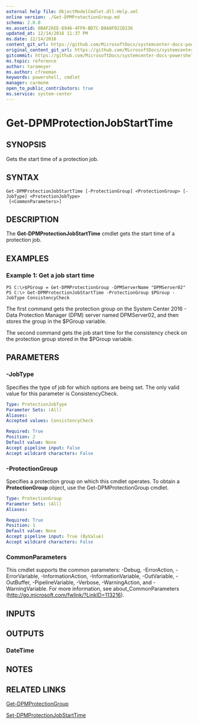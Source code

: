 ```yaml
---
external help file: ObjectModelCmdlet.dll-Help.xml
online version: ./Get-DPMProtectionGroup.md
schema: 2.0.0
ms.assetid: 0BAF26EE-6946-4FF0-BD7C-B8A0F021D236
updated_at: 12/14/2016 11:37 PM
ms.date: 12/14/2016
content_git_url: https://github.com/MicrosoftDocs/systemcenter-docs-powershell/blob/master/systemcenter-cmdlets/SystemCenter2016/DataProtectionManager/v1/Get-DPMProtectionJobStartTime.md
original_content_git_url: https://github.com/MicrosoftDocs/systemcenter-docs-powershell/blob/master/systemcenter-cmdlets/SystemCenter2016/DataProtectionManager/v1/Get-DPMProtectionJobStartTime.md
gitcommit: https://github.com/MicrosoftDocs/systemcenter-docs-powershell/blob/ddd0fefc9adaabb9394eb6c21b33370913d1830d/systemcenter-cmdlets/SystemCenter2016/DataProtectionManager/v1/Get-DPMProtectionJobStartTime.md
ms.topic: reference
author: tarameyer
ms.author: cfreeman
keywords: powershell, cmdlet
manager: carmonm
open_to_public_contributors: true
ms.service: system-center
---
```


# Get-DPMProtectionJobStartTime

## SYNOPSIS
Gets the start time of a protection job.

## SYNTAX

```
Get-DPMProtectionJobStartTime [-ProtectionGroup] <ProtectionGroup> [-JobType] <ProtectionJobType>
 [<CommonParameters>]
```

## DESCRIPTION
The **Get-DPMProtectionJobStartTime** cmdlet gets the start time of a protection job.

## EXAMPLES

### Example 1: Get a job start time
```
PS C:\>$PGroup = Get-DPMProtectionGroup -DPMServerName "DPMServer02"
PS C:\> Get-DPMProtectionJobStartTime -ProtectionGroup $PGroup -JobType ConsistencyCheck
```

The first command gets the protection group on the System Center 2016 - Data Protection Manager (DPM) server named DPMServer02, and then stores the group in the $PGroup variable.

The second command gets the job start time for the consistency check on the protection group stored in the $PGroup variable.

## PARAMETERS

### -JobType
Specifies the type of job for which options are being set.
The only valid value for this parameter is ConsistencyCheck.

```yaml
Type: ProtectionJobType
Parameter Sets: (All)
Aliases: 
Accepted values: ConsistencyCheck

Required: True
Position: 2
Default value: None
Accept pipeline input: False
Accept wildcard characters: False
```

### -ProtectionGroup
Specifies a protection group on which this cmdlet operates.
To obtain a **ProtectionGroup** object, use the Get-DPMProtectionGroup cmdlet.

```yaml
Type: ProtectionGroup
Parameter Sets: (All)
Aliases: 

Required: True
Position: 1
Default value: None
Accept pipeline input: True (ByValue)
Accept wildcard characters: False
```

### CommonParameters
This cmdlet supports the common parameters: -Debug, -ErrorAction, -ErrorVariable, -InformationAction, -InformationVariable, -OutVariable, -OutBuffer, -PipelineVariable, -Verbose, -WarningAction, and -WarningVariable. For more information, see about_CommonParameters (http://go.microsoft.com/fwlink/?LinkID=113216).

## INPUTS

## OUTPUTS

### DateTime

## NOTES

## RELATED LINKS

[Get-DPMProtectionGroup](xref:SystemCenter2016/DataProtectionManager/v1/Get-DPMProtectionGroup.md)

[Set-DPMProtectionJobStartTime](xref:SystemCenter2016/DataProtectionManager/v1/Set-DPMProtectionJobStartTime.md)

